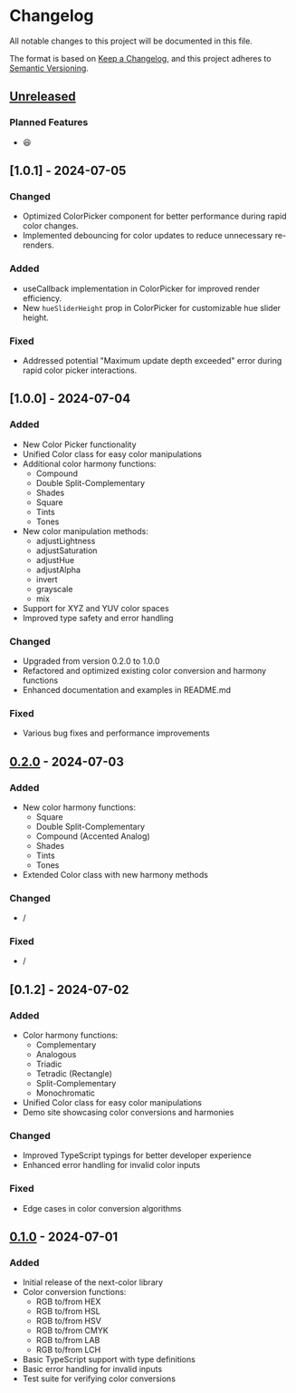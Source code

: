 <!-- markdownlint-disable MD024 -->
# Changelog

All notable changes to this project will be documented in this file.

The format is based on [Keep a Changelog](https://keepachangelog.com/en/1.0.0/), and this project adheres to
[Semantic Versioning](https://semver.org/spec/v2.0.0.html).

## [Unreleased]

### Planned Features

- :laughing:

## [1.0.1] - 2024-07-05

### Changed

- Optimized ColorPicker component for better performance during rapid color changes.
- Implemented debouncing for color updates to reduce unnecessary re-renders.

### Added

- useCallback implementation in ColorPicker for improved render efficiency.
- New `hueSliderHeight` prop in ColorPicker for customizable hue slider height.

### Fixed

- Addressed potential "Maximum update depth exceeded" error during rapid color picker interactions.

## [1.0.0] - 2024-07-04

### Added

- New Color Picker functionality
- Unified Color class for easy color manipulations
- Additional color harmony functions:
  - Compound
  - Double Split-Complementary
  - Shades
  - Square
  - Tints
  - Tones
- New color manipulation methods:
  - adjustLightness
  - adjustSaturation
  - adjustHue
  - adjustAlpha
  - invert
  - grayscale
  - mix
- Support for XYZ and YUV color spaces
- Improved type safety and error handling

### Changed

- Upgraded from version 0.2.0 to 1.0.0
- Refactored and optimized existing color conversion and harmony functions
- Enhanced documentation and examples in README.md

### Fixed

- Various bug fixes and performance improvements

## [0.2.0] - 2024-07-03

### Added

- New color harmony functions:
  - Square
  - Double Split-Complementary
  - Compound (Accented Analog)
  - Shades
  - Tints
  - Tones
- Extended Color class with new harmony methods

### Changed

- /

### Fixed

- /

## [0.1.2] - 2024-07-02

### Added

- Color harmony functions:
  - Complementary
  - Analogous
  - Triadic
  - Tetradic (Rectangle)
  - Split-Complementary
  - Monochromatic
- Unified Color class for easy color manipulations
- Demo site showcasing color conversions and harmonies

### Changed

- Improved TypeScript typings for better developer experience
- Enhanced error handling for invalid color inputs

### Fixed

- Edge cases in color conversion algorithms

## [0.1.0] - 2024-07-01

### Added

- Initial release of the next-color library
- Color conversion functions:
  - RGB to/from HEX
  - RGB to/from HSL
  - RGB to/from HSV
  - RGB to/from CMYK
  - RGB to/from LAB
  - RGB to/from LCH
- Basic TypeScript support with type definitions
- Basic error handling for invalid inputs
- Test suite for verifying color conversions

[Unreleased]: https://github.com/iamlite/next-colors/compare/v0.2.0...HEAD
[0.2.0]: https://github.com/iamlite/next-colors/compare/v0.1.0...v0.2.0
[0.1.0]: https://github.com/iamlite/next-colors/releases/tag/v0.1.0
